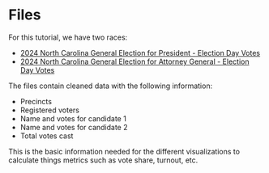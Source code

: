 # Files

For this tutorial, we have two races:
- [2024 North Carolina General Election for President - Election Day Votes](2024_G_NC_President.xlsx)
- [2024 North Carolina General Election for Attorney General - Election Day Votes](2024_G_NC_Attorney_General.xlsx)

The files contain cleaned data with the following information:
- Precincts
- Registered voters
- Name and votes for candidate 1
- Name and votes for candidate 2
- Total votes cast

This is the basic information needed for the different visualizations to calculate things metrics such as vote share, turnout, etc.
